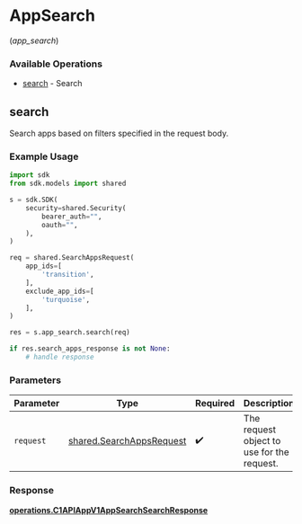 # AppSearch
(*app_search*)

### Available Operations

* [search](#search) - Search

## search

Search apps based on filters specified in the request body.

### Example Usage

```python
import sdk
from sdk.models import shared

s = sdk.SDK(
    security=shared.Security(
        bearer_auth="",
        oauth="",
    ),
)

req = shared.SearchAppsRequest(
    app_ids=[
        'transition',
    ],
    exclude_app_ids=[
        'turquoise',
    ],
)

res = s.app_search.search(req)

if res.search_apps_response is not None:
    # handle response
```

### Parameters

| Parameter                                                            | Type                                                                 | Required                                                             | Description                                                          |
| -------------------------------------------------------------------- | -------------------------------------------------------------------- | -------------------------------------------------------------------- | -------------------------------------------------------------------- |
| `request`                                                            | [shared.SearchAppsRequest](../../models/shared/searchappsrequest.md) | :heavy_check_mark:                                                   | The request object to use for the request.                           |


### Response

**[operations.C1APIAppV1AppSearchSearchResponse](../../models/operations/c1apiappv1appsearchsearchresponse.md)**

